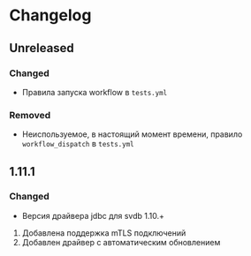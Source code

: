 # Changelog

## Unreleased

### Changed

- Правила запуска workflow в `tests.yml`

### Removed

- Неиспользуемое, в настоящий момент времени, правило `workflow_dispatch` в `tests.yml`

## 1.11.1

### Changed

- Версия драйвера jdbc для svdb 1.10.+

1. Добавлена поддержка mTLS подключений
2. Добавлен драйвер с автоматическим обновлением
